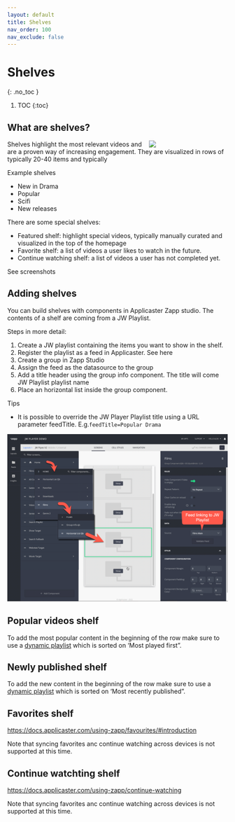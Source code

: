 ```yaml
---
layout: default
title: Shelves
nav_order: 100
nav_exclude: false
---
```

# Shelves
{: .no_toc }

1. TOC
{:toc}

## What are shelves? 
<img align="right" src="./img/shelves.png" width="180">
Shelves highlight the most relevant videos and are a proven way of increasing engagement. They are visualized in rows of typically 20-40 items and typically 

Example shelves
- New in Drama
- Popular
- Scifi
- New releases

There are some special shelves:
- Featured shelf: highlight special videos, typically manually curated and visualized in the top of the homepage
- Favorite shelf: a list of videos a user likes to watch in the future. 
- Continue watching shelf:  a list of videos a user has not completed yet. 

See screenshots

## Adding shelves
You can build shelves with components in Applicaster Zapp studio. The contents of a shelf are coming from a JW Playlist.

Steps in more detail: 
1. Create a JW playlist containing the items you want to show in the shelf.  
1. Register the playlist as a feed in Applicaster. See here
1. Create a group in Zapp Studio
1. Assign the feed as the datasource to the group
1. Add a title header using the group info component.  The title will come JW Playlist playlist name
1. Place an horizontal list inside the group component.

Tips
- It is possible to override the JW Player Playlist title using a URL parameter feedTitle. E.g.`feedTitle=Popular Drama`
<img src="./img/shelf-in-studio.png">


## Popular videos shelf 
To add the most popular content in the beginning of the row make sure to use a [dynamic playlist](https://support.jwplayer.com/articles/create-a-dynamic-playlist) which is sorted on ‘Most played first”.

## Newly published shelf
To add the new  content in the beginning of the row make sure to use a [dynamic playlist](https://support.jwplayer.com/articles/create-a-dynamic-playlist) which is sorted on ‘Most recently published”.

<!--
Because you watched’ shelf
Grab the most recently completed movie and put its MediaID in the Related videos feed.-->

## Favorites shelf 
https://docs.applicaster.com/using-zapp/favourites/#introduction 

Note that syncing favorites anc continue watching across devices is not supported at this time. 


## Continue watchting shelf 
https://docs.applicaster.com/using-zapp/continue-watching 

Note that syncing favorites anc continue watching across devices is not supported at this time. 

